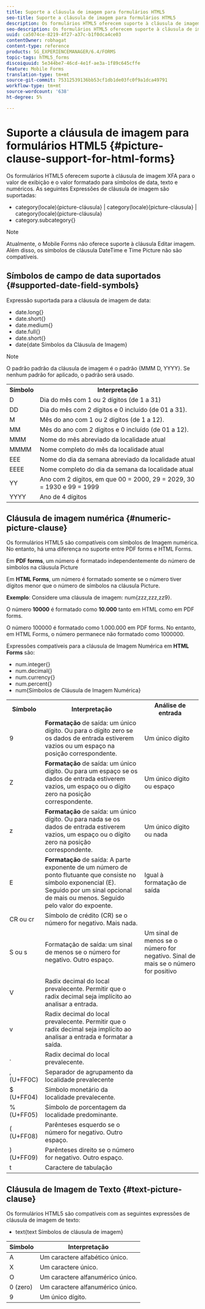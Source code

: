 ```yaml
---
title: Suporte a cláusula de imagem para formulários HTML5
seo-title: Suporte a cláusula de imagem para formulários HTML5
description: Os formulários HTML5 oferecem suporte à cláusula de imagem XFA para o valor de exibição e o valor formatado para símbolos de data, texto e numéricos.
seo-description: Os formulários HTML5 oferecem suporte à cláusula de imagem XFA para o valor de exibição e o valor formatado para símbolos de data, texto e numéricos.
uuid: ca5074ce-8219-4f27-a37c-b1f0dca4ce03
contentOwner: robhagat
content-type: reference
products: SG_EXPERIENCEMANAGER/6.4/FORMS
topic-tags: hTML5_forms
discoiquuid: 5e344be7-46cd-4e1f-ae3a-1f89c645cffe
feature: Mobile Forms
translation-type: tm+mt
source-git-commit: 75312539136bb53cf1db1de03fc0f9a1dca49791
workflow-type: tm+mt
source-wordcount: '638'
ht-degree: 5%

---
```



# Suporte a cláusula de imagem para formulários HTML5 {#picture-clause-support-for-html-forms}

Os formulários HTML5 oferecem suporte à cláusula de imagem XFA para o valor de exibição e o valor formatado para símbolos de data, texto e numéricos. As seguintes Expressões de cláusula de imagem são suportadas:

* category(locale){picture-cláusula} | category(locale){picture-cláusula} | category(locale){picture-cláusula}
* category.subcategory{}

>[!NOTE]
>
>Atualmente, o Mobile Forms não oferece suporte à cláusula Editar imagem. Além disso, os símbolos de cláusula DateTime e Time Picture não são compatíveis.

## Símbolos de campo de data suportados {#supported-date-field-symbols}

Expressão suportada para a cláusula de imagem de data:

* date.long{}
* date.short{}
* date.medium{}
* date.full{}
* date.short{}
* date{date Símbolos da Cláusula de Imagem}

>[!NOTE]
>
>O padrão padrão da cláusula de imagem é o padrão {MMM D, YYYY}. Se nenhum padrão for aplicado, o padrão será usado.

<table> 
 <tbody>
  <tr>
   <th><strong>Símbolo</strong></th> 
   <th>Interpretação</th> 
  </tr>
  <tr>
   <td>D</td> 
   <td>Dia do mês com 1 ou 2 dígitos (de 1 a 31)</td> 
  </tr>
  <tr>
   <td>DD</td> 
   <td>Dia do mês com 2 dígitos e 0 incluído (de 01 a 31).<br /> </td> 
  </tr>
  <tr>
   <td>M</td> 
   <td>Mês do ano com 1 ou 2 dígitos (de 1 a 12).<br /> </td> 
  </tr>
  <tr>
   <td>MM</td> 
   <td>Mês do ano com 2 dígitos e 0 incluído (de 01 a 12).<br /> </td> 
  </tr>
  <tr>
   <td>MMM</td> 
   <td>Nome do mês abreviado da localidade atual<br /> </td> 
  </tr>
  <tr>
   <td>MMMM</td> 
   <td>Nome completo do mês da localidade atual<br /> </td> 
  </tr>
  <tr>
   <td>EEE</td> 
   <td>Nome do dia da semana abreviado da localidade atual<br /> </td> 
  </tr>
  <tr>
   <td>EEEE</td> 
   <td>Nome completo do dia da semana da localidade atual<br /> </td> 
  </tr>
  <tr>
   <td>YY</td> 
   <td>Ano com 2 dígitos, em que 00 = 2000, 29 = 2029, 30 = 1930 e 99 = 1999<br /> </td> 
  </tr>
  <tr>
   <td>YYYY</td> 
   <td>Ano de 4 dígitos<br /> </td> 
  </tr>
 </tbody>
</table>

## Cláusula de imagem numérica {#numeric-picture-clause}

Os formulários HTML5 são compatíveis com símbolos de Imagem numérica. No entanto, há uma diferença no suporte entre PDF forms e HTML Forms.

Em **PDF forms**, um número é formatado independentemente do número de símbolos na cláusula Picture

Em **HTML Forms**, um número é formatado somente se o número tiver dígitos menor que o número de símbolos na cláusula Picture.

**Exemplo**: Considere uma cláusula de imagem: num{zzz,zzz,zz9}.

O número **10000** é formatado como **10.000** tanto em HTML como em PDF forms.

O número 100000 é formatado como 1.000.000 em PDF forms. No entanto, em HTML Forms, o número permanece não formatado como 1000000.

Expressões compatíveis para a cláusula de Imagem Numérica em **HTML Forms** são:

* num.integer{}
* num.decimal{}
* num.currency{}
* num.percent{}
* num{Símbolos de Cláusula de Imagem Numérica}

<table> 
 <tbody>
  <tr>
   <th><strong>Símbolo</strong></th> 
   <th><strong>Interpretação</strong></th> 
   <th>Análise de entrada</th> 
  </tr>
  <tr>
   <td>9</td> 
   <td><strong>Formatação</strong> de saída: um único dígito. Ou para o dígito zero se os dados de entrada estiverem vazios ou um espaço na posição correspondente.<br /> </td> 
   <td>Um único dígito</td> 
  </tr>
  <tr>
   <td>Z</td> 
   <td><strong>Formatação</strong> de saída: um único dígito. Ou para um espaço se os dados de entrada estiverem vazios, um espaço ou o dígito zero na posição correspondente.<br /> </td> 
   <td>Um único dígito ou espaço</td> 
  </tr>
  <tr>
   <td>z</td> 
   <td><strong>Formatação</strong> de saída: um único dígito. Ou para nada se os dados de entrada estiverem vazios, um espaço ou o dígito zero na posição correspondente.<br /> </td> 
   <td>Um único dígito ou nada</td> 
  </tr>
  <tr>
   <td>E</td> 
   <td><strong>Formatação</strong> de saída: A parte exponente de um número de ponto flutuante que consiste no símbolo exponencial (E). Seguido por um sinal opcional de mais ou menos. Seguido pelo valor do expoente.<br /> </td> 
   <td>Igual à formatação de saída</td> 
  </tr>
  <tr>
   <td>CR ou cr<br /> </td> 
   <td>Símbolo de crédito (CR) se o número for negativo. Mais nada.</td> 
   <td><br type="_moz" /> </td> 
  </tr>
  <tr>
   <td>S ou s<br /> </td> 
   <td>Formatação de saída: um sinal de menos se o número for negativo. Outro espaço.<br /> </td> 
   <td>Um sinal de menos se o número for negativo. Sinal de mais se o número for positivo</td> 
  </tr>
  <tr>
   <td>V</td> 
   <td>Radix decimal do local prevalecente. Permitir que o radix decimal seja implícito ao analisar a entrada.</td> 
   <td><br type="_moz" /> </td> 
  </tr>
  <tr>
   <td>v</td> 
   <td>Radix decimal do local prevalecente. Permitir que o radix decimal seja implícito ao analisar a entrada e formatar a saída.</td> 
   <td><br type="_moz" /> </td> 
  </tr>
  <tr>
   <td>.</td> 
   <td>Radix decimal do local prevalecente.</td> 
   <td><br type="_moz" /> </td> 
  </tr>
  <tr>
   <td>, (U+FF0C)</td> 
   <td>Separador de agrupamento da localidade prevalecente</td> 
   <td><br type="_moz" /> </td> 
  </tr>
  <tr>
   <td>$ (U+FF04)</td> 
   <td>Símbolo monetário da localidade prevalecente.</td> 
   <td><br type="_moz" /> </td> 
  </tr>
  <tr>
   <td>% (U+FF05)</td> 
   <td>Símbolo de porcentagem da localidade predominante.</td> 
   <td><br type="_moz" /> </td> 
  </tr>
  <tr>
   <td>( (U+FF08)</td> 
   <td>Parênteses esquerdo se o número for negativo. Outro espaço.</td> 
   <td><br type="_moz" /> </td> 
  </tr>
  <tr>
   <td>) (U+FF09)</td> 
   <td>Parênteses direito se o número for negativo. Outro espaço.</td> 
   <td><br type="_moz" /> </td> 
  </tr>
  <tr>
   <td>t</td> 
   <td>Caractere de tabulação</td> 
   <td><br type="_moz" /> </td> 
  </tr>
 </tbody>
</table>

## Cláusula de Imagem de Texto {#text-picture-clause}

Os formulários HTML5 são compatíveis com as seguintes expressões de cláusula de imagem de texto:

* text{text Símbolos de cláusula de imagem}

| **Símbolo** | **Interpretação** |
|---|---|
| A | Um caractere alfabético único. |
| X | Um caractere único. |
| O | Um caractere alfanumérico único. |
| 0 (zero) | Um caractere alfanumérico único. |
| 9 | Um único dígito. |

